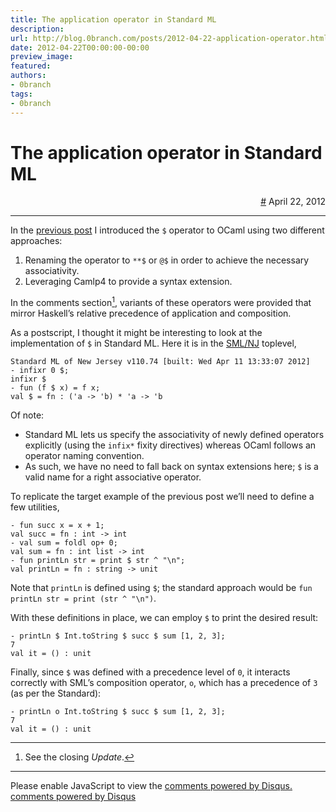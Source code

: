```yaml
---
title: The application operator in Standard ML
description:
url: http://blog.0branch.com/posts/2012-04-22-application-operator.html
date: 2012-04-22T00:00:00-00:00
preview_image:
featured:
authors:
- 0branch
tags:
- 0branch
---
```


<div>
  <div class="span-22">
    <div class="span-12"><h1>The application operator in Standard ML</h1></div>
    <div style="text-align: right" class="span-10 last">
      <a href="https://blog.0branch.com/index.html">#</a> April 22, 2012
    </div>
  </div>
  <hr/>
  <div>
    <p>In the <a href="https://blog.0branch.com/posts/2012-04-17-haskell-application-ocaml.html">previous post</a> I introduced the <code>$</code> operator to OCaml using two different approaches:</p>
<ol type="1">
<li>Renaming the operator to <code>**$</code> or <code>@$</code> in order to achieve the necessary associativity.</li>
<li>Leveraging Camlp4 to provide a syntax extension.</li>
</ol>
<p>In the comments section<a href="https://blog.0branch.com/rss.xml#fn1" class="footnote-ref"><sup>1</sup></a>, variants of these operators were provided that mirror Haskell&rsquo;s relative precedence of application and composition.</p>
<p>As a postscript, I thought it might be interesting to look at the implementation of <code>$</code> in Standard ML. Here it is in the <a href="http://www.smlnj.org">SML/NJ</a> toplevel,</p>
<pre><code>Standard ML of New Jersey v110.74 [built: Wed Apr 11 13:33:07 2012]
- infixr 0 $;
infixr $
- fun (f $ x) = f x;
val $ = fn : ('a -&gt; 'b) * 'a -&gt; 'b</code></pre>
<p>Of note:</p>
<ul>
<li>Standard ML lets us specify the associativity of newly defined operators explicitly (using the <code>infix*</code> fixity directives) whereas OCaml follows an operator naming convention.</li>
<li>As such, we have no need to fall back on syntax extensions here; <code>$</code> is a valid name for a right associative operator.</li>
</ul>
<p>To replicate the target example of the previous post we&rsquo;ll need to define a few utilities,</p>
<pre><code>- fun succ x = x + 1;
val succ = fn : int -&gt; int
- val sum = foldl op+ 0;
val sum = fn : int list -&gt; int
- fun printLn str = print $ str ^ &quot;\n&quot;;
val printLn = fn : string -&gt; unit</code></pre>
<p>Note that <code>printLn</code> is defined using <code>$</code>; the standard approach would be <code>fun printLn str = print (str ^ &quot;\n&quot;)</code>.</p>
<p>With these definitions in place, we can employ <code>$</code> to print the desired result:</p>
<pre><code>- printLn $ Int.toString $ succ $ sum [1, 2, 3];
7
val it = () : unit</code></pre>
<p>Finally, since <code>$</code> was defined with a precedence level of <code>0</code>, it interacts correctly with SML&rsquo;s composition operator, <code>o</code>, which has a precedence of <code>3</code> (as per the Standard):</p>
<pre><code>- printLn o Int.toString $ succ $ sum [1, 2, 3];
7
val it = () : unit</code></pre>
<section class="footnotes">
<hr/>
<ol>
<li><p>See the closing <em>Update</em>.<a href="https://blog.0branch.com/rss.xml#fnref1" class="footnote-back">&#8617;</a></p></li>
</ol>
</section>
  </div>
</div>

<hr/>

<div></div>

<noscript>Please enable JavaScript to view the <a href="http://disqus.com/?ref_noscript">comments powered by Disqus.</a></noscript>
<a href="http://disqus.com" class="dsq-brlink">comments powered by <span class="logo-disqus">Disqus</span></a>

